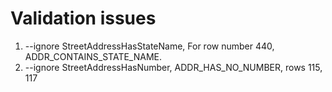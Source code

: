 # Validation issues
1. --ignore StreetAddressHasStateName, For row number 440, ADDR_CONTAINS_STATE_NAME. 
2. --ignore StreetAddressHasNumber, ADDR_HAS_NO_NUMBER, rows 115, 117
